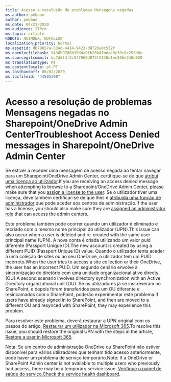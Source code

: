 ```yaml
---
title: Acesso a resolução de problemas Mensagens negadas
ms.author: pebaum
author: pebaum
ms.date: 04/21/2020
ms.audience: ITPro
ms.topic: article
ROBOTS: NOINDEX, NOFOLLOW
localization_priority: Normal
ms.assetid: d678b57a-53ad-4414-9423-d8726a0c532f
ms.openlocfilehash: 9430b9786b35dda9fb2604fb6ae3c39c8c258d6e
ms.sourcegitcommit: bc7d6f4f3c9f7060d073f5130e1ec856e248d020
ms.translationtype: MT
ms.contentlocale: pt-PT
ms.lasthandoff: 06/02/2020
ms.locfileid: "44505390"
---
```

# <a name="troubleshoot-access-denied-messages-in-sharepointonedrive-admin-center"></a><span data-ttu-id="99170-102">Acesso a resolução de problemas Mensagens negadas no Sharepoint/OneDrive Admin Center</span><span class="sxs-lookup"><span data-stu-id="99170-102">Troubleshoot Access Denied messages in Sharepoint/OneDrive Admin Center</span></span>

<span data-ttu-id="99170-103">Se estiver a receber uma mensagem de acesso negada ao tentar navegar para um Sharepoint/OneDrive Admin Center, certifique-se de que [atribui uma licença ao utilizador](https://docs.microsoft.com/microsoft-365/admin/add-users/add-users).</span><span class="sxs-lookup"><span data-stu-id="99170-103">If you are receiving an access denied message when attempting to browse to a Sharepoint/OneDrive Admin Center, please make sure that you [assign a license to the user](https://docs.microsoft.com/microsoft-365/admin/add-users/add-users).</span></span> <span data-ttu-id="99170-104">Se o utilizador tiver uma licença, deve também certificar-se de que lhes é [atribuída uma função de administrador](hhttps://docs.microsoft.com/microsoft-365/admin/add-users/about-admin-roles) que pode aceder aos centros de administração.</span><span class="sxs-lookup"><span data-stu-id="99170-104">If the user has a license, you should also make sure they are [assigned an administrator role](hhttps://docs.microsoft.com/microsoft-365/admin/add-users/about-admin-roles) that can access the admin centers.</span></span>

<span data-ttu-id="99170-105">Este problema também pode ocorrer quando um utilizador é eliminado e recriado com o mesmo nome principal do utilizador (UPN).</span><span class="sxs-lookup"><span data-stu-id="99170-105">This issue can also occur when a user is deleted and re-created with the same user principal name (UPN).</span></span> <span data-ttu-id="99170-106">A nova conta é criada utilizando um valor puid diferente (Passport Unique ID).</span><span class="sxs-lookup"><span data-stu-id="99170-106">The new account is created by using a different PUID (Passport Unique ID) value.</span></span> <span data-ttu-id="99170-107">Quando o utilizador tenta aceder a uma coleção de sites ou ao seu OneDrive, o utilizador tem um PUID incorreto.</span><span class="sxs-lookup"><span data-stu-id="99170-107">When the user tries to access a site collection or their OneDrive, the user has an incorrect PUID.</span></span> <span data-ttu-id="99170-108">Um segundo cenário envolve a sincronização do diretório com uma unidade organizacional ative directy (OU).</span><span class="sxs-lookup"><span data-stu-id="99170-108">A second scenario involves directory synchronization with an Active Directory organizational unit (OU).</span></span> <span data-ttu-id="99170-109">Se os utilizadores já se inscreveram no SharePoint, e depois forem transferidos para um OU diferente e resincamados com o SharePoint, poderão experimentar este problema.</span><span class="sxs-lookup"><span data-stu-id="99170-109">If users have already signed in to SharePoint, and then are moved to a different OU and resynced with SharePoint, they may experience this problem.</span></span>

<span data-ttu-id="99170-110">Para resolver este problema, deverá restaurar a UPN original com os passos do artigo, [Restaurar um utilizador na Microsoft 365](https://docs.microsoft.com/microsoft-365/admin/add-users/restore-user).</span><span class="sxs-lookup"><span data-stu-id="99170-110">To resolve this issue, you should restore the original UPN with the steps in the article, [Restore a user in Microsoft 365](https://docs.microsoft.com/microsoft-365/admin/add-users/restore-user).</span></span>

<span data-ttu-id="99170-111">Nota: Se um centro de administração OneDrive ou SharePoint não estiver disponível para vários utilizadores que tenham tido acesso anteriormente, pode haver um problema de serviço temporário.</span><span class="sxs-lookup"><span data-stu-id="99170-111">Note: If a OneDrive or SharePoint Admin center is not available to multiple users who previously had access, there may be a temporary service issue.</span></span>  <span data-ttu-id="99170-112">[Verifique o painel de saúde do serviço.](https://portal.office.com/adminportal/home#/servicehealth)</span><span class="sxs-lookup"><span data-stu-id="99170-112">[Check the service health dashboard](https://portal.office.com/adminportal/home#/servicehealth).</span></span>


